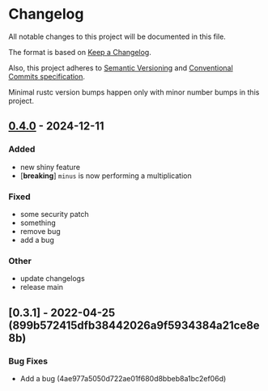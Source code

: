 # Changelog

All notable changes to this project will be documented in this file.

The format is based on [Keep a Changelog](https://keepachangelog.com/en/1.0.0/).

Also, this project adheres to [Semantic Versioning](https://semver.org/spec/v2.0.0.html)
and [Conventional Commits specification](https://www.conventionalcommits.org/en/v1.0.0/).

Minimal rustc version bumps happen only with minor number bumps in this project.

## [0.4.0](https://github.com/CBenoit/my-gh-actions-playground/compare/publish-test-a-60e894818a-v0.3.1...publish-test-a-60e894818a-v0.4.0) - 2024-12-11

### Added

- new shiny feature
- [**breaking**] `minus` is now performing a multiplication

### Fixed

- some security patch
- something
- remove bug
- add a bug

### Other

- update changelogs
- release main

## [0.3.1] - 2022-04-25 (899b572415dfb38442026a9f5934384a21ce8e8b)

### Bug Fixes

- Add a bug (4ae977a5050d722ae01f680d8bbeb8a1bc2ef06d) 

